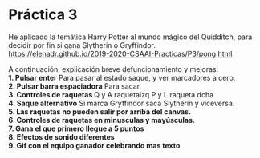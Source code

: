 # Práctica 3

He aplicado la temática Harry Potter al mundo mágico del Quidditch, para decidir por fin si gana Slytherin o Gryffindor.
<br>
https://elenadr.github.io/2019-2020-CSAAI-Practicas/P3/pong.html
<br>

A continuación, explicación breve defuncionamiento y mejoras:
<br>
<b>1. Pulsar enter</b> Para pasar al estado saque, y ver marcadores a cero.
<br>
<b>2. Pulsar barra espaciadora</b> Para sacar.
<br>
<b>3. Controles de raquetas </b> Q y A raquetaizq P y L raqueta dcha
<br>
<b>4. Saque alternativo</b> Si marca Gryffindor saca Slytherin y viceversa.
<br>
<b>5. Las raquetas no pueden salir por arriba del canvas. </b>
<br>
<b>6. Controles de raquetas en minusculas y mayúsculas.</b>
<br>
<b>7. Gana el que primero llegue a 5 puntos</b>
<br>
<b>8. Efectos de sonido diferentes </b>
<br>
<b>9. Gif con el equipo ganador celebrando mas texto</b>
